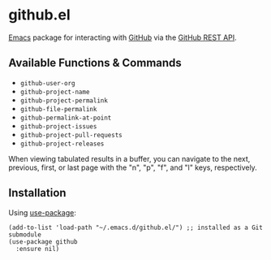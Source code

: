 # github.el
[Emacs](https://www.gnu.org/software/emacs/) package for interacting with [GitHub](https://github.com/) via the [GitHub REST API](https://docs.github.com/en/rest?apiVersion=2022-11-28).

## Available Functions & Commands
- `github-user-org`
- `github-project-name`
- `github-project-permalink`
- `github-file-permalink`
- `github-permalink-at-point`
- `github-project-issues`
- `github-project-pull-requests`
- `github-project-releases`

When viewing tabulated results in a buffer, you can navigate to the next, previous, first, or last page with the "n", "p", "f", and "l" keys, respectively.

## Installation
Using [use-package](https://github.com/jwiegley/use-package):
```elisp
(add-to-list 'load-path "~/.emacs.d/github.el/") ;; installed as a Git submodule
(use-package github
  :ensure nil)
```
